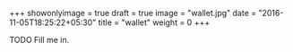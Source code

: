 +++
showonlyimage = true
draft = true
image = "wallet.jpg"
date = "2016-11-05T18:25:22+05:30"
title = "wallet"
weight = 0
+++

TODO Fill me in.

